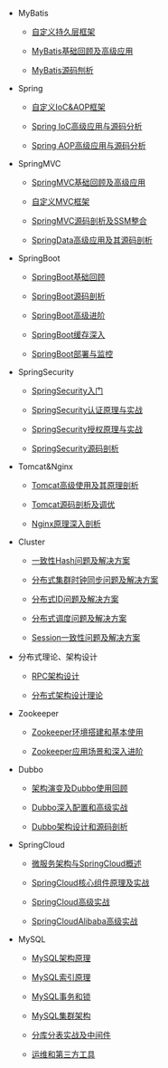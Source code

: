 * MyBatis

  * [自定义持久层框架](md/MyBatis/自定义持久层框架.md)
  
  * [MyBatis基础回顾及高级应用](md/MyBatis/MyBatis基础回顾及高级应用.md)
  
  * [MyBatis源码刨析](md/MyBatis/MyBatis源码刨析.md)
  
* Spring

  * [自定义IoC&AOP框架](md/Spring/自定义IoC&AOP框架.md)
  
  * [Spring IoC高级应用与源码分析](md/Spring/Spring%20IoC高级应用与源码分析.md)
  
  * [Spring AOP高级应用与源码分析](md/Spring/Spring%20AOP高级应用与源码分析.md)

* SpringMVC

  * [SpringMVC基础回顾及高级应用](md/SpringMVC/SpringMVC基础回顾及高级应用.md)
  
  * [自定义MVC框架](md/SpringMVC/自定义MVC框架.md)
  
  * [SpringMVC源码剖析及SSM整合](md/SpringMVC/SpringMVC源码剖析及SSM整合.md)
  
  * [SpringData高级应用及其源码剖析](md/SpringMVC/SpringData高级应用及其源码剖析.md)

* SpringBoot

  * [SpringBoot基础回顾](md/SpringBoot/SpringBoot基础回顾.md)
  
  * [SpringBoot源码剖析](md/SpringBoot/SpringBoot源码剖析.md)
  
  * [SpringBoot高级进阶](md/SpringBoot/SpringBoot高级进阶.md)
  
  * [SpringBoot缓存深入](md/SpringBoot/SpringBoot缓存深入.md)
  
  * [SpringBoot部署与监控](md/SpringBoot/SpringBoot部署与监控.md)

* SpringSecurity

  * [SpringSecurity入门](md/SpringSecurity/SpringSecurity入门.md)
  
  * [SpringSecurity认证原理与实战](md/SpringSecurity/SpringSecurity认证原理与实战.md)
  
  * [SpringSecurity授权原理与实战](md/SpringSecurity/SpringSecurity授权原理与实战.md)
  
  * [SpringSecurity源码剖析](md/SpringSecurity/SpringSecurity源码剖析.md)

* Tomcat&Nginx

  * [Tomcat高级使用及其原理剖析](md/Tomcat&Nginx/Tomcat高级使用及其原理剖析.md)
  
  * [Tomcat源码剖析及调优](md/Tomcat&Nginx/Tomcat源码剖析及调优.md)
  
  * [Nginx原理深入剖析](md/Tomcat&Nginx/Nginx原理深入剖析.md)

* Cluster

  * [一致性Hash问题及解决方案](md/Cluster/一致性Hash问题及解决方案.md)
  
  * [分布式集群时钟同步问题及解决方案](md/Cluster/分布式集群时钟同步问题及解决方案.md)
  
  * [分布式ID问题及解决方案](md/Cluster/分布式ID问题及解决方案.md)
  
  * [分布式调度问题及解决方案](md/Cluster/分布式调度问题及解决方案.md)
  
  * [Session一致性问题及解决方案](md/Cluster/Session一致性问题及解决方案.md)

* 分布式理论、架构设计

  * [RPC架构设计](md/分布式理论、架构设计/RPC架构设计.md)
  
  * [分布式架构设计理论](md/分布式理论、架构设计/分布式架构设计理论.md)

* Zookeeper

  * [Zookeeper环境搭建和基本使用](md/Zookeeper/Zookeeper环境搭建和基本使用.md)
  
  * [Zookeeper应用场景和深入进阶](md/Zookeeper/Zookeeper应用场景和深入进阶.md)

* Dubbo

  * [架构演变及Dubbo使用回顾](md/Dubbo/架构演变及Dubbo使用回顾.md)
  
  * [Dubbo深入配置和高级实战](md/Dubbo/Dubbo深入配置和高级实战.md)
  
  * [Dubbo架构设计和源码剖析](md/Dubbo/Dubbo架构设计和源码剖析.md)

* SpringCloud

  * [微服务架构与SpringCloud概述](md/SpringCloud/微服务架构与SpringCloud概述.md)
  
  * [SpringCloud核心组件原理及实战](md/SpringCloud/SpringCloud核心组件原理及实战.md)
  
  * [SpringCloud高级实战](md/SpringCloud/SpringCloud高级实战.md)
  
  * [SpringCloudAlibaba高级实战](md/SpringCloud/SpringCloudAlibaba高级实战.md)

* MySQL

  * [MySQL架构原理](md/MySQL/MySQL架构原理.md)
  
  * [MySQL索引原理](md/MySQL/MySQL索引原理.md)
  
  * [MySQL事务和锁](md/MySQL/MySQL事务和锁.md)
  
  * [MySQL集群架构](md/MySQL/MySQL集群架构.md)
  
  * [分库分表实战及中间件](md/MySQL/分库分表实战及中间件.md)
  
  * [运维和第三方工具](md/MySQL/运维和第三方工具.md)